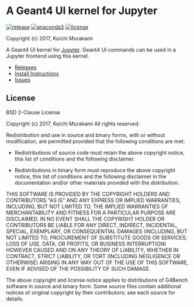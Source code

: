 # A Geant4 UI kernel for Jupyter

[![release](https://img.shields.io/github/release/koichi-murakami/igeant4.svg)](https://github.com/koichi-murakami/igeant4/releases)
[![anaconda3](https://img.shields.io/badge/anaconda3-4.4.0-green.svg)](https://docs.continuum.io/)
[![license](https://img.shields.io/github/license/koichi-murakami/igeant4.svg)](LICENSE)

Copyright (c) 2017, Koichi Murakami

A Geant4 UI kernel for [Jupyter](http://jupyter.org/). Geant4 UI commands can be used in a Jupyter frontend using this kernel.

* [Releases](https://github.com/koichi-murakami/igeant4/releases)
* [Install Instructions](https://github.com/koichi-murakami/igeant4/wiki/Installation)
* [Issues](https://github.com/koichi-murakami/igeant4/issues)

## License
BSD 2-Clause License

Copyright (c) 2017, Koichi Murakami
All rights reserved.

Redistribution and use in source and binary forms, with or without
modification, are permitted provided that the following conditions are met:

* Redistributions of source code must retain the above copyright notice, this
  list of conditions and the following disclaimer.

* Redistributions in binary form must reproduce the above copyright notice,
  this list of conditions and the following disclaimer in the documentation
  and/or other materials provided with the distribution.

THIS SOFTWARE IS PROVIDED BY THE COPYRIGHT HOLDERS AND CONTRIBUTORS "AS IS"
AND ANY EXPRESS OR IMPLIED WARRANTIES, INCLUDING, BUT NOT LIMITED TO, THE
IMPLIED WARRANTIES OF MERCHANTABILITY AND FITNESS FOR A PARTICULAR PURPOSE ARE
DISCLAIMED. IN NO EVENT SHALL THE COPYRIGHT HOLDER OR CONTRIBUTORS BE LIABLE
FOR ANY DIRECT, INDIRECT, INCIDENTAL, SPECIAL, EXEMPLARY, OR CONSEQUENTIAL
DAMAGES (INCLUDING, BUT NOT LIMITED TO, PROCUREMENT OF SUBSTITUTE GOODS OR
SERVICES; LOSS OF USE, DATA, OR PROFITS; OR BUSINESS INTERRUPTION) HOWEVER
CAUSED AND ON ANY THEORY OF LIABILITY, WHETHER IN CONTRACT, STRICT LIABILITY,
OR TORT (INCLUDING NEGLIGENCE OR OTHERWISE) ARISING IN ANY WAY OUT OF THE USE
OF THIS SOFTWARE, EVEN IF ADVISED OF THE POSSIBILITY OF SUCH DAMAGE.

The above copyright and license notice applies to distributions of
G4Bench software in source and binary form.  Some source files contain
additional notices of original copyright by their contributors;
see each source for details.
